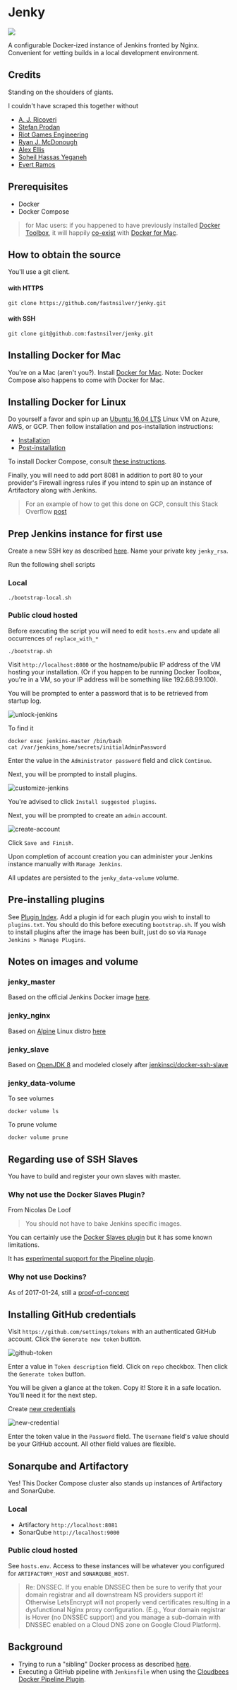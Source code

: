 # Jenky

![](http://i.imgur.com/KC6TAD3.png)

A configurable Docker-ized instance of Jenkins fronted by Nginx.
Convenient for vetting builds in a local development environment.

## Credits

Standing on the shoulders of giants.

I couldn't have scraped this together without
* [A. J. Ricoveri](https://github.com/axltxl/docker-jenkins-dood)
* [Stefan Prodan](https://github.com/stefanprodan/jenkins)
* [Riot Games Engineering](https://engineering.riotgames.com/news/jenkins-ephemeral-docker-tutorial)
* [Ryan J. McDonough](https://damnhandy.com/2016/03/06/creating-containerized-build-environments-with-the-jenkins-pipeline-plugin-and-docker-well-almost/)
* [Alex Ellis](http://blog.alexellis.io/jenkins-2-0-first-impressions/)
* [Soheil Hassas Yeganeh](https://gist.github.com/soheilhy/8b94347ff8336d971ad0)
* [Evert Ramos](https://github.com/evertramos/docker-compose-letsencrypt-nginx-proxy-companion)


## Prerequisites

* Docker
* Docker Compose

> for Mac users: if you happened to have previously installed [Docker Toolbox](https://www.docker.com/products/docker-toolbox), it will happily [co-exist](https://docs.docker.com/docker-for-mac/docker-toolbox/) with [Docker for Mac](https://www.docker.com/docker-mac).


## How to obtain the source

You'll use a git client.

#### with HTTPS

```
git clone https://github.com/fastnsilver/jenky.git
```

#### with SSH

```
git clone git@github.com:fastnsilver/jenky.git
```

## Installing Docker for Mac

You're on a Mac (aren't you?). Install [Docker for Mac](https://download.docker.com/mac/stable/Docker.dmg).
Note: Docker Compose also happens to come with Docker for Mac.

## Installing Docker for Linux

Do yourself a favor and spin up an [Ubuntu 16.04 LTS](http://releases.ubuntu.com/16.04/) Linux VM on Azure, AWS, or GCP. Then follow installation and pos-installation instructions:

* [Installation](https://docs.docker.com/engine/installation/linux/docker-ce/ubuntu/#install-using-the-convenience-script)
* [Post-installation](https://docs.docker.com/engine/installation/linux/linux-postinstall/)

To install Docker Compose, consult [these instructions](https://docs.docker.com/compose/install/).

Finally, you will need to add port 8081 in addition to port 80 to your provider's Firewall ingress rules if you intend to spin up an instance of Artifactory along with Jenkins.
 
 > For an example of how to get this done on GCP, consult this Stack Overflow [post](https://stackoverflow.com/questions/21065922/how-to-open-a-specific-port-such-as-9090-in-google-compute-engine)


## Prep Jenkins instance for first use

Create a new SSH key as described [here](https://help.github.com/articles/generating-a-new-ssh-key-and-adding-it-to-the-ssh-agent/). Name your private key `jenky_rsa`.

Run the following shell scripts

### Local

```
./bootstrap-local.sh
```

### Public cloud hosted

Before executing the script you will need to edit `hosts.env` and update all occurrences of `replace_with_*`

```
./bootstrap.sh
```

Visit `http://localhost:8080` or the hostname/public IP address of the VM hosting your installation. (Or if you happen to be running Docker Toolbox, you're in a VM, so your IP address will be something like 192.68.99.100).

You will be prompted to enter a password that is to be retrieved from startup log.

![unlock-jenkins](docs/unlock-jenkins.png)

To find it

```
docker exec jenkins-master /bin/bash
cat /var/jenkins_home/secrets/initialAdminPassword
```

Enter the value in the `Administrator password` field and click `Continue`.


Next, you will be prompted to install plugins.  

![customize-jenkins](docs/customize-jenkins.png)

You're advised to click `Install suggested plugins`.

Next, you will be prompted to create an `admin` account.

![create-account](docs/create-account.png)

Click `Save and Finish`.

Upon completion of account creation you can administer your Jenkins instance manually with `Manage Jenkins`.

All updates are persisted to the `jenky_data-volume` volume.


## Pre-installing plugins

See [Plugin Index](http://updates.jenkins-ci.org/download/plugins/). Add a plugin id for each plugin you wish to install to `plugins.txt`.  You should do this before executing `bootstrap.sh`.  If you wish to install plugins after the image has been built, just do so via `Manage Jenkins > Manage Plugins`.


## Notes on images and volume

### jenky_master

Based on the official Jenkins Docker image [here](https://hub.docker.com/_/jenkins/).

### jenky_nginx

Based on [Alpine](https://hub.docker.com/_/alpine/) Linux distro [here](https://hub.docker.com/_/nginx/)

### jenky_slave

Based on [OpenJDK 8](https://hub.docker.com/_/openjdk/) and modeled closely after [jenkinsci/docker-ssh-slave](github.com/jenkinsci/docker-ssh-slave)

### jenky_data-volume

To see volumes

```
docker volume ls
```

To prune volume

```
docker volume prune
```

## Regarding use of SSH Slaves

You have to build and register your own slaves with master.

### Why not use the Docker Slaves Plugin?

From Nicolas De Loof

> You should not have to bake Jenkins specific images.

You can certainly use the [Docker Slaves plugin](http://blog.loof.fr/2016/04/docker-slaves-jenkins-plugin-has-been.html) but it has some known limitations.

It has [experimental support for the Pipeline plugin](https://github.com/jenkinsci/docker-slaves-plugin#pipeline-job-support).

### Why not use Dockins?

As of 2017-01-24, still a [proof-of-concept](http://dockins.github.io)


## Installing GitHub credentials

Visit `https://github.com/settings/tokens` with an authenticated GitHub account.
Click the `Generate new token` button.

![github-token](docs/github-token.png)

Enter a value in `Token description` field. Click on `repo` checkbox. Then click the `Generate token` button.

You will be given a glance at the token.  Copy it!  Store it in a safe location.  You'll need it for the next step.

Create [new credentials](http://localhost/credentials/store/system/domain/_/newCredentials)

![new-credential](docs/new-credential.png)

Enter the token value in the `Password` field.  The `Username` field's value should be your GitHub account.  All other field values are flexible.

## Sonarqube and Artifactory

Yes! This Docker Compose cluster also stands up instances of Artifactory and SonarQube.

### Local

* Artifactory `http://localhost:8081`
* SonarQube `http://localhost:9000`

### Public cloud hosted

See `hosts.env`.  Access to these instances will be whatever you configured for `ARTIFACTORY_HOST` and `SONARQUBE_HOST`.

> Re: DNSSEC.  If you enable DNSSEC then be sure to verify that your domain registrar and all downstream NS providers support it! Otherwise LetsEncrypt will not properly vend certificates resulting in a dysfunctional Nginx proxy configuration. (E.g., Your domain registrar is Hover (no DNSSEC support) and you manage a sub-domain with DNSSEC enabled on a Cloud DNS zone on Google Cloud Platform).

## Background

* Trying to run a "sibling" Docker process as described [here](http://jpetazzo.github.io/2015/09/03/do-not-use-docker-in-docker-for-ci/#the-solution).
* Executing a GitHub pipeline with `Jenkinsfile` when using the [Cloudbees Docker Pipeline Plugin](https://go.cloudbees.com/docs/cloudbees-documentation/cje-user-guide/index.html#docker-workflow-sect-inside).
